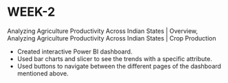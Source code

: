 # WEEK-2
Analyzing Agriculture Productivity Across Indian States | Overview, Analyzing Agriculture Productivity Across Indian States | Crop Production
- Created interactive Power BI dashboard.
- Used bar charts and slicer to see the trends with a specific attribute.
- Used buttons to navigate between the different pages of the dashboard mentioned above.
